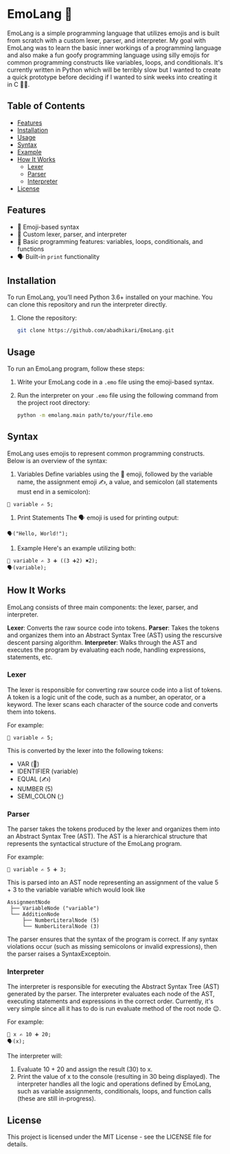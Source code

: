 # EmoLang 👻

EmoLang is a simple programming language that utilizes emojis and is built from scratch with a custom lexer, parser, and interpreter. 
My goal with EmoLang was to learn the basic inner workings of a programming language and also make a fun goofy programming language using silly emojis for common programming constructs like variables, loops, and conditionals.
It's currently written in Python which will be terribly slow but I wanted to create a quick prototype before deciding if I wanted to sink weeks into creating it in C 😮‍💨.

## Table of Contents
- [Features](#features)
- [Installation](#installation)
- [Usage](#usage)
- [Syntax](#syntax)
- [Example](#example)
- [How It Works](#how-it-works)
  - [Lexer](#lexer)
  - [Parser](#parser)
  - [Interpreter](#interpreter)
- [License](#license)

## Features
- 🙈 Emoji-based syntax
- 😤 Custom lexer, parser, and interpreter
- 🦍 Basic programming features: variables, loops, conditionals, and functions
- 🗣️ Built-in `print` functionality

## Installation
To run EmoLang, you’ll need Python 3.6+ installed on your machine. You can clone this repository and run the interpreter directly.

1. Clone the repository:
   ```bash
   git clone https://github.com/abadhikari/EmoLang.git
   ```

## Usage
To run an EmoLang program, follow these steps:

1. Write your EmoLang code in a `.emo` file using the emoji-based syntax.

2. Run the interpreter on your `.emo` file using the following command from the project root directory:
   ```bash
   python -m emolang.main path/to/your/file.emo

## Syntax
EmoLang uses emojis to represent common programming constructs. Below is an overview of the syntax:

1. Variables
Define variables using the 🥸 emoji, followed by the variable name, the assignment emoji ✍️, a value, and semicolon (all statements must end in a semicolon):
```
🥸 variable ✍️ 5;
```

1. Print Statements
The 🗣️ emoji is used for printing output:
```
🗣️("Hello, World!");
```

1. Example
Here's an example utilizing both:
```
🥸 variable ✍️ 3 ➕ ((3 ➕2) ✖️2);
🗣️(variable);
```

## How It Works
EmoLang consists of three main components: the lexer, parser, and interpreter.

**Lexer**: Converts the raw source code into tokens.
**Parser**: Takes the tokens and organizes them into an Abstract Syntax Tree (AST) using the rescursive descent parsing algorithm.
**Interpreter**: Walks through the AST and executes the program by evaluating each node, handling expressions, statements, etc.

### Lexer
The lexer is responsible for converting raw source code into a list of tokens. A token is a logic unit of the code, such as a number, an operator, or a keyword. The lexer scans each character of the source code and converts them into tokens.

For example:
```
🥸 variable ✍️ 5;
```
This is converted by the lexer into the following tokens:

* VAR (🥸)
* IDENTIFIER (variable)
* EQUAL (✍️)
* NUMBER (5)
* SEMI_COLON (;)

### Parser
The parser takes the tokens produced by the lexer and organizes them into an Abstract Syntax Tree (AST). The AST is a hierarchical structure that represents the syntactical structure of the EmoLang program.

For example:

```
🥸 variable ✍️ 5 ➕ 3;
```

This is parsed into an AST node representing an assignment of the value 5 + 3 to the variable variable which would look like

```
AssignmentNode
 ├── VariableNode ("variable")
 └── AdditionNode
     ├── NumberLiteralNode (5)
     └── NumberLiteralNode (3)
```

The parser ensures that the syntax of the program is correct. If any syntax violations occur (such as missing semicolons or invalid expressions), then the parser raises a SyntaxExceptoin.

### Interpreter
The interpreter is responsible for executing the Abstract Syntax Tree (AST) generated by the parser. The interpreter evaluates each node of the AST, executing statements and expressions in the correct order.
Currently, it's very simple since all it has to do is run evaluate method of the root node 😉.

For example:

```
🥸 x ✍️ 10 ➕ 20;
🗣️(x);
```
The interpreter will:

1. Evaluate 10 + 20 and assign the result (30) to x.
1. Print the value of x to the console (resulting in 30 being displayed).
The interpreter handles all the logic and operations defined by EmoLang, such as variable assignments, conditionals, loops, and function calls (these are still in-progress).

## License
This project is licensed under the MIT License - see the LICENSE file for details.
